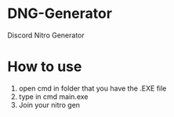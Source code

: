 # DNG-Generator
Discord Nitro Generator

# How to use
1. open cmd in folder that you have the .EXE file
2. type in cmd main.exe
3. Join your nitro gen
